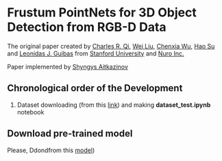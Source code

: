 # Frustum PointNets for 3D Object Detection from RGB-D Data
The original paper created by <a href="http://charlesrqi.com" target="_blank">Charles R. Qi</a>, <a href="http://www.cs.unc.edu/~wliu/" target="_black">Wei Liu</a>, <a href="http://www.cs.cornell.edu/~chenxiawu/" target="_blank">Chenxia Wu</a>, <a href="http://cseweb.ucsd.edu/~haosu/" target="_blank">Hao Su</a> and <a href="http://geometry.stanford.edu/member/guibas/" target="_blank">Leonidas J. Guibas</a> from <a href="http://www.stanford.edu" target="_blank">Stanford University</a> and <a href="http://nuro.ai" target="_blank">Nuro Inc.</a>

Paper implemented by <a href="https://www.linkedin.com/in/shyngys-aitkazinov-00496b193" target="_blank"> Shyngys Aitkazinov</a>


## Chronological order of the Development

1. Dataset downloading (from this <a href="https://shapenet.cs.stanford.edu/media/frustum_data.zip" target="_blank"> link</a>) and making __dataset_test.ipynb__ notebook 





## Download pre-trained model
Please, Ddondfrom this <a href="https://drive.google.com/file/d/1UaGkicn9PQC42-o8hvR7DZALY_GyY9ia/view?usp=sharing" target="_blank"> model</a>)